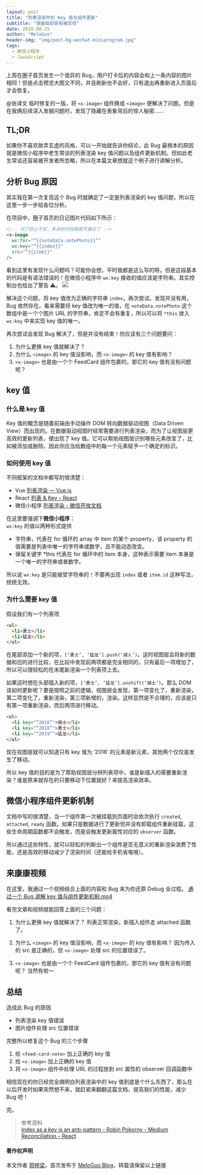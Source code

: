 ```yaml
---
layout: post
title: "列表渲染中的 Key 值与组件更新"
subtitle: "很基础却容易被忽视"
date: 2020-08-25
author: "MeloGuo"
header-img: "img/post-bg-wechat-miniprogram.jpg"
tags:
  - 微信小程序
  - JavaScript
---
```


上周在圈子首页发生一个诡异的 Bug，用户打卡后的内容会和上一条内容的图片相同！但是点击预览大图又不同，并且刷新也不会好，只有退出再重新进入页面后才会恢复。

@张译文 临时修复的一版，将 `<x-image>` 组件换成 `<image>` 便解决了问题。但是在我俩后续深入发掘问题时，发现了隐藏在表象背后的惊人秘密……

## TL;DR

如果你不喜欢故弄玄虚的风格，可以一开始就告诉你结论，此 Bug 最根本的原因就是微信小程序中老生常谈的列表渲染 key 值问题以及组件更新机制。但如此老生常谈还容易被开发者所忽略，所以在本篇文章想就这个例子进行讲解分析。

## 分析 Bug 原因

其实我在第一次复现这个 Bug 时就确定了一定是列表渲染的 key 值问题，所以在这里一步一步给各位分析。

在项目中，圈子首页的日记图片代码如下所示：

```html
<!-- 为了防止干扰，多余的代码我就不展示了 -->
<x-image
  wx:for="“{{noteData.notePhoto}}”"
  wx:key="“{{index}}"
  src="“{{item}}"
/>
```

看到这里有发现什么问题吗？可能你会想，平时我都是这么写的呀。但是这段基本的代码是有语法错误的！在微信小程序中 `wx:key` 接收的值应该是字符串。其实控制台也给出了警告 ⚠️。
![](A6F14EB5-C2B2-4875-8E1C-F8246CD12056.png)

解决这个问题，将 key 值改为正确的字符串 `index`，再次尝试。发现并没有用，Bug 依然存在。看来需要将 key 值改为唯一的值，在 `noteData.notePhoto` 这个数组中是一个个图片 URL 的字符串，肯定不会有重复，所以可以将 `*this` 放入 `wx:key` 中来实现 key 值的唯一。

再次尝试会发现 Bug 解决了，但是并没有结束！你应该有三个问题要问：

1. 为什么更换 key 值就解决了？
2. 为什么 `<image>` 的 key 值没影响，而 `<x-image>` 的 key 值有影响？
3. `<x-image>` 也是由一个个 FeedCard 组件包裹的，那它的 key 值有没有问题呢？

## key 值

### 什么是 key 值

Key 值的概念是随着前端由手动操作 DOM 转向数据驱动视图（Data Driven View）而出现的。在数据驱动视图时经常需要进行列表渲染，而为了让视图层更高效的更新列表，便出现了 key 值。它可以帮助视图层识别哪些元素改变了，比如被添加或删除。因此你应当给数组中的每一个元素赋予一个确定的标识。

### 如何使用 key 值

不同框架的文档中都写的很清楚：

- Vue [列表渲染 — Vue.js](https://cn.vuejs.org/v2/guide/list.html#%E7%BB%B4%E6%8A%A4%E7%8A%B6%E6%80%81)
- React [列表 & Key – React](https://zh-hans.reactjs.org/docs/lists-and-keys.html#keys)
- 微信小程序 [列表渲染 - 微信开放文档](https://developers.weixin.qq.com/miniprogram/dev/reference/wxml/list.html#wx:key)

在这里要强调下**微信小程序**：  
`wx:key` 的值以两种形式提供

- 字符串，代表在 for 循环的 array 中 item 的某个 property，该 property 的值需要是列表中唯一的字符串或数字，且不能动态改变。
- 保留关键字 \*this 代表在 for 循环中的 item 本身，这种表示需要 item 本身是一个唯一的字符串或者数字。

所以说 `wx:key` 是只能接受字符串的！不要再出现 `index` 或者 `item.id` 这种写法，统统无效。

### 为什么需要 key 值

假设我们有一个列表项

```html
<ul>
  <li>勇士</li>
  <li>猛龙</li>
</ul>
```

在尾部添加一个新的项，`[‘勇士’, ‘猛龙’].push(‘湖人’)`。这时视图层会将新的数据和旧的进行比较，在比较中发现前两项都是完全相同的，只有最后一项增加了，所以可以很轻松的在末尾新渲染一个列表项上去。

如果这时想在头部插入新的项，`[‘勇士’, ‘猛龙’].unshift(‘骑士’)`。那么 DOM 该如何更新呢？要是按照之前的逻辑，视图层会发现，第一项变化了，重新渲染，第二项变化了，重新渲染，第三项新增的，渲染。这样显然是不合理的，应该是只有第一项重新渲染，而后两项进行移动。

```html
<ul>
  <li key="“2016”">骑士</li>
  <li key="“2018”">勇士</li>
  <li key="“2019”">猛龙</li>
</ul>
```

现在视图层就可以知道只有 key 值为 ‘2016’ 的元素是新元素，其他两个仅仅是发生了移动。

所以 key 值的目的是为了帮助视图层分辨列表项中，谁是新插入的需要重新渲染？谁是原来就存在的只要移动下位置就好？来提高渲染效率。

## 微信小程序组件更新机制

文档中写的很清楚，当一个组件第一次被挂载到页面时会依次执行 `created`, `attached`, `ready` 函数。如果只是数据进行了更新但并没有卸载组件重新挂载，这些生命周期函数都不会触发，而是会触发更新属性对应的 `observer` 函数。

所以通过这些特性，就可以轻松的判断出一个组件是否无意义的重新渲染浪费了性能，还是高效的移动减少了渲染时间（还能给手机省电哦）。

## 来康康视频

在这里，我通过一个视频结合上面的内容和 Bug 来为你还原 Debug 全过程。
[通过一个 Bug 讲解 key 值与组件更新机制.mp4](https://drive.weixin.qq.com/s?k=AJQAgwckAAY6hCaW0hAHsAcQbaAPE)

看完文章和视频就能回答上面的三个问题：

1. 为什么更换 key 值就解决了？
   列表正常渲染，新插入组件走 attached 函数了。

2. 为什么 `<image>` 的 key 值没影响，而 `<x-image>` 的 key 值有影响？
   因为传入的 src 是正确的，但 `<x-image>` 处理 src 的位置错误了。

3. `<x-image>` 也是由一个个 FeedCard 组件包裹的，那它的 key 值有没有问题呢？
   当然有啦～

## 总结

造成此 Bug 的原因

- 列表渲染 key 值错误
- 图片组件处理 src 位置错误

完整所以修复这个 Bug 的三个步骤

1. 给 `<feed-card-note>` 加上正确的 key 值
2. 给 `<x-image>` 加上正确的 key 值
3. 将 `<x-image>` 组件中处理 URL 的过程放到 src 属性的 observer 回调函数中

相信现在的你已经完全搞明白列表渲染中的 key 值到底是个什么东西了，那么在以后开发时如果突然想不来，就赶紧来翻翻这篇文档，提高我们的性能，减少 Bug 吧！

完。

> 参考资料  
>  [Index as a key is an anti-pattern - Robin Pokorny - Medium](https://medium.com/@robinpokorny/index-as-a-key-is-an-anti-pattern-e0349aece318)  
>  [Reconciliation – React](https://reactjs.org/docs/reconciliation.html#recursing-on-children)

#### 著作权声明

本文作者 [郭梓梁](https://www.zhihu.com/people/mluka/activities)，首次发布于 [MeloGuo Blog](http://meloguo.com)，转载请保留以上链接
